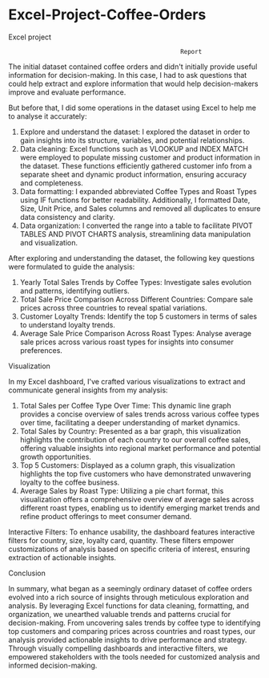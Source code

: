 # Excel-Project-Coffee-Orders
Excel project

   
                                                    Report
The initial dataset contained coffee orders and didn't initially provide useful information for decision-making. In this case, I had to ask questions that could help extract and explore information that would help decision-makers improve and evaluate performance.


But before that, I did some operations in the dataset using Excel to help me to analyse it accurately:

1.	Explore and understand the dataset: I explored the dataset in order to gain insights into its structure, variables, and potential relationships.
2.	Data cleaning: Excel functions such as VLOOKUP and INDEX MATCH were employed to populate missing customer and product information in the dataset. These functions efficiently gathered customer info from a separate sheet and dynamic product information, ensuring accuracy and completeness.
3.	Data formatting: I expanded abbreviated Coffee Types and Roast Types using IF functions for better readability. Additionally, I formatted Date, Size, Unit Price, and Sales columns and removed all duplicates to ensure data consistency and clarity.
4.	Data organization: I converted the range into a table to facilitate PIVOT TABLES AND PIVOT CHARTS analysis, streamlining data manipulation and visualization.


After exploring and understanding the dataset, the following key questions were formulated to guide the analysis:

1.	Yearly Total Sales Trends by Coffee Types: Investigate sales evolution and patterns, identifying outliers.
2.	Total Sale Price Comparison Across Different Countries: Compare sale prices across three countries to reveal spatial variations.
3.	Customer Loyalty Trends: Identify the top 5 customers in terms of sales to understand loyalty trends.
4.	Average Sale Price Comparison Across Roast Types: Analyse average sale prices across various roast types for insights into consumer preferences.


Visualization

In my Excel dashboard, I've crafted various visualizations to extract and communicate general insights from my analysis:
1.	Total Sales per Coffee Type Over Time: This dynamic line graph provides a concise overview of sales trends across various coffee types over time, facilitating a deeper understanding of market dynamics.
2.	Total Sales by Country: Presented as a bar graph, this visualization highlights the contribution of each country to our overall coffee sales, offering valuable insights into regional market performance and potential growth opportunities.
3.	Top 5 Customers: Displayed as a column graph, this visualization highlights the top five customers who have demonstrated unwavering loyalty to the coffee business.
4.	Average Sales by Roast Type: Utilizing a pie chart format, this visualization offers a comprehensive overview of average sales across different roast types, enabling us to identify emerging market trends and refine product offerings to meet consumer demand. 

Interactive Filters: To enhance usability, the dashboard features interactive filters for country, size, loyalty card, quantity. These filters empower customizations of analysis based on specific criteria of interest, ensuring extraction of actionable insights.

Conclusion

In summary, what began as a seemingly ordinary dataset of coffee orders evolved into a rich source of insights through meticulous exploration and analysis. By leveraging Excel functions for data cleaning, formatting, and organization, we unearthed valuable trends and patterns crucial for decision-making.
From uncovering sales trends by coffee type to identifying top customers and comparing prices across countries and roast types, our analysis provided actionable insights to drive performance and strategy. Through visually compelling dashboards and interactive filters, we empowered stakeholders with the tools needed for customized analysis and informed decision-making.

